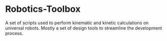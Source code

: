 # Robotics-Toolbox
A set of scripts used to perform kinematic and kinetic calculations on universal robots. Mostly a set of design tools to streamline the development process.
